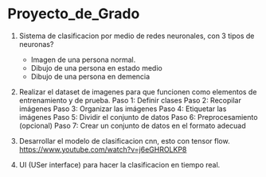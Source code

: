# Proyecto_de_Grado

1. Sistema de clasificacion por medio de redes neuronales, con 3 tipos de neuronas?

	- Imagen de una persona normal.
	- Dibujo de una persona en estado medio
	- Dibujo de una persona en demencia

1. Realizar el dataset de imagenes para que funcionen como elementos de entrenamiento y de prueba.
Paso 1: Definir clases
Paso 2: Recopilar imágenes
Paso 3: Organizar las imágenes
Paso 4: Etiquetar las imágenes
Paso 5: Dividir el conjunto de datos
Paso 6: Preprocesamiento (opcional)
Paso 7: Crear un conjunto de datos en el formato adecuad
2. Desarrollar el modelo de clasificacion cnn, esto con tensor flow. https://www.youtube.com/watch?v=j6eGHROLKP8
3. UI (USer interface) para hacer la clasificacion en tiempo real.

